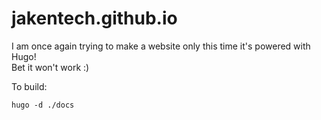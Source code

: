# jakentech.github.io
I am once again trying to make a website only this time it's powered with Hugo!\
Bet it won't work :)

To build:
```
hugo -d ./docs
```